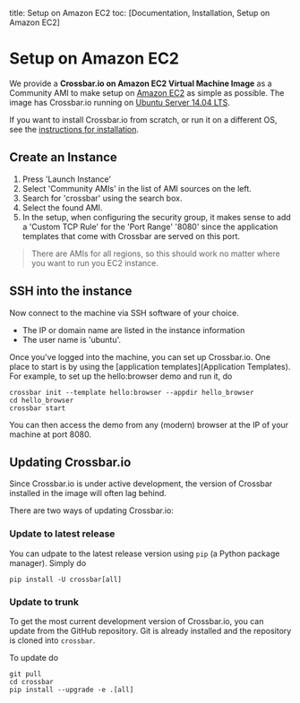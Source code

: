 title: Setup on Amazon EC2
toc: [Documentation, Installation, Setup on Amazon EC2]

# Setup on Amazon EC2

We provide a **Crossbar.io on Amazon EC2 Virtual Machine Image** as a Community AMI to make setup on [Amazon EC2](http://aws.amazon.com/ec2/) as simple as possible. The image has Crossbar.io running on [Ubuntu Server 14.04 LTS](https://insights.ubuntu.com/2014/04/17/whats-new-in-ubuntu-server-14-04-lts/).

If you want to install Crossbar.io from scratch, or run it on a different OS, see the [instructions for installation](Home#Installation).

## Create an Instance

1. Press 'Launch Instance'
2. Select 'Community AMIs' in the list of AMI sources on the left.
3. Search for 'crossbar' using the search box.
4. Select the found AMI.
5. In the setup, when configuring the security group, it makes sense to add a 'Custom TCP Rule' for the 'Port Range' '8080' since the application templates that come with Crossbar are served on this port.

> There are AMIs for all regions, so this should work no matter where you want to run you EC2 instance.


## SSH into the instance

Now connect to the machine via SSH software of your choice.

* The IP or domain name are listed in the instance information
* The user name is 'ubuntu'.

Once you've logged into the machine, you can set up Crossbar.io. One place to start is by using the [application templates](Application Templates). For example, to set up the hello:browser demo and run it, do

    crossbar init --template hello:browser --appdir hello_browser
    cd hello_browser
    crossbar start

You can then access the demo from any (modern) browser at the IP of your machine at port 8080.


## Updating Crossbar.io

Since Crossbar.io is under active development, the version of Crossbar installed in the image will often lag behind.

There are two ways of updating Crossbar.io:


### Update to latest release

You can udpate to the latest release version using `pip` (a Python package manager). Simply do

    pip install -U crossbar[all]


### Update to trunk

To get the most current development version of Crossbar.io, you can update from the GitHub repository. Git is already installed and the repository is cloned into `crossbar`.

To update do

    git pull
    cd crossbar
    pip install --upgrade -e .[all]
